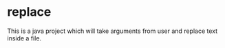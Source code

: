 replace
=======

This is a java project which will take arguments from user and replace text inside a file. 
